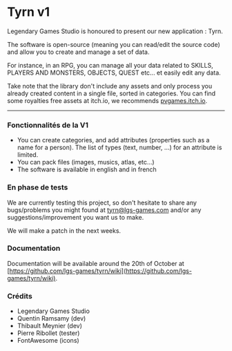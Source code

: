 # Tyrn v1

Legendary Games Studio is honoured to present our new application : Tyrn.

The software is open-source (meaning you can read/edit the source code)
and allow you to create and manage a set of data.

For instance, in an RPG, you can manage all your data related to 
SKILLS, PLAYERS AND MONSTERS, OBJECTS, QUEST etc... et easily
edit any data.

Take note that the library don't include any assets and only
process you already created content in a single file, sorted
in categories.
You can find some royalties free assets at itch.io, we recommends
[pvgames.itch.io](https://pvgames.itch.io).

---

### Fonctionnalités de la V1

* You can create categories, and add attributes (properties such as a name for a person). The list of types (text, number, ...) for an attribute is limited.
* You can pack files (images, musics, atlas, etc...)
* The software is available in english and in french

### En phase de tests

We are currently testing this project, so don't hesitate
to share any bugs/problems you might found at
[tyrn@lgs-games.com](mailto:tyrn@lgs-games.com) and/or
any suggestions/improvement you want us to make.

We will make a patch in the next weeks.

### Documentation

Documentation will be available around the 20th of October at
[https://github.com/lgs-games/tyrn/wiki](https://github.com/lgs-games/tyrn/wiki).

### Crédits

* Legendary Games Studio
* Quentin Ramsamy (dev)
* Thibault Meynier (dev)
* Pierre Ribollet (tester)
* FontAwesome (icons)
 
 
